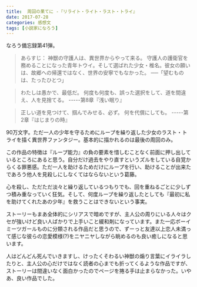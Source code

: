 ```yaml
---
title:  周回の果てに -『リライト・ライト・ラスト・トライ』
date: 2017-07-28
categories: 感想文
tags: [小説家になろう]
---
```

なろう備忘録第41弾。

>あらすじ：
神獣の守護人は、異世界からやって来る。
守護人の護衛官を務めることになった青年トウイ。そして選ばれた少女・椎名。彼女の願いは、故郷への帰還ではなく、世界の安寧でもなかった。
──「望むものは、たったひとつ」

 
>わたしは愚かで、最低だ。
何度も何度も、誤った選択をして、道を間違え、人を見捨てる。
-----第8章『浅い眠り』


>正しい道を見つけて、掴んでみせる、必ず。
何を代償にしても。
-----第2章『はじまりの時』


 
90万文字。ただ一人の少年を守るためにループを繰り返した少女のラスト・トライを描く異世界ファンタジー。基本的に描かれるのは最後の周回のみ。

この作品の特徴は『ループ能力』の負の要素を惜しむことなく前面に押し出しているところにあると思う。自分だけ過去をやり直すというズルをしている自覚からくる罪悪感。ただ一人を助けるためだけにループを行い、助けることが出来たであろう他人を見殺しにしなくてはならないという葛藤。

心を殺し、ただただ淡々と繰り返しているつもりでも、回を重ねるごとに少しずつ積み重なっていく狂気。そして、何度ループを繰り返したとしても『最初に私を助けてくれたあの少年』を救うことはできないという事実。

ストーリーもまあ全体的にシリアスで暗めですが、主人公の周りにいる人々はクセが強いけど良い人ばかりで上手いこと緩和剤になっています。また一応ボーイミーツガールものに分類される作品だと思うので、ずーっと友達以上恋人未満って感じな彼らの恋愛模様(?)をニヤニヤしながら眺めるのも良い癒しになると思います。

人はどんどん死んでいきますし、けったくそわるい神獣の煽り言葉にイライラしたりと、主人公の心だけではなく読者の心までも折ってくるような作品ですが、ストーリーは間違いなく面白かったのでページを捲る手は止まらなかった。いやあ、良い作品でした。
